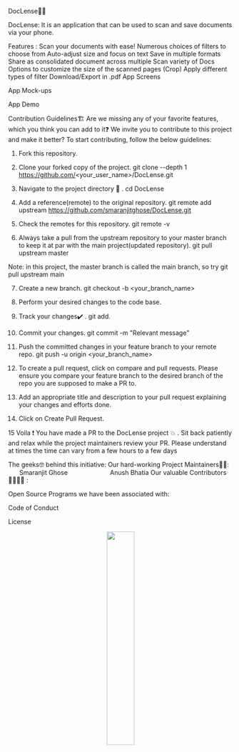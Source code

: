 DocLense📑🙈
    

DocLense: It is an application that can be used to scan and save documents via your phone.

 
Features :
Scan your documents with ease!
Numerous choices of filters to choose from
Auto-adjust size and focus on text
Save in multiple formats
Share as consolidated document across multiple
Scan variety of Docs
Options to customize the size of the scanned pages (Crop)
Apply different types of filter
Download/Export in .pdf
App Screens
 
App Mock-ups


App Demo

Contribution Guidelines🏗
Are we missing any of your favorite features, which you think you can add to it❓ We invite you to contribute to this project and make it better? To start contributing, follow the below guidelines:
1. Fork this repository.
2. Clone your forked copy of the project.
git clone --depth 1 https://github.com/<your_user_name>/DocLense.git
 

3. Navigate to the project directory 📁 .
cd DocLense
 
4. Add a reference(remote) to the original repository.
git remote add upstream https://github.com/smaranjitghose/DocLense.git
 
5. Check the remotes for this repository.
git remote -v
 
6. Always take a pull from the upstream repository to your master branch to keep it at par with the main project(updated repository).
git pull upstream master
 
Note: in this project, the master branch is called the main branch, so try
git pull upstream main
 
7. Create a new branch.
git checkout -b <your_branch_name>
 
8. Perform your desired changes to the code base.

9. Track your changes✔️ .
git add.
 
10. Commit your changes.
git commit -m "Relevant message"
 
11. Push the committed changes in your feature branch to your remote repo.
git push -u origin <your_branch_name>
 
12. To create a pull request, click on compare and pull requests. Please ensure you compare your feature branch to the desired branch of the repo you are supposed to make a PR to.

13. Add an appropriate title and description to your pull request explaining your changes and efforts done.
14. Click on Create Pull Request.

15 Voila ❗ You have made a PR to the DocLense project 💥 . Sit back patiently and relax while the project maintainers review your PR. Please understand at times the time can vary from a few hours to a few days

The geeks🤓 behind this initiative:
Our hard-working Project Maintainers👨‍🏫:
    
Smaranjit Ghose              Anush Bhatia
Our valuable Contributors👩‍💻👨‍💻 :

Open Source Programs we have been associated with:
    
Code of Conduct

License
 


<p align="center"><img width=35% src="https://media.giphy.com/media/xUPGcJGy8I928yIlAQ/giphy.gif"></p>
